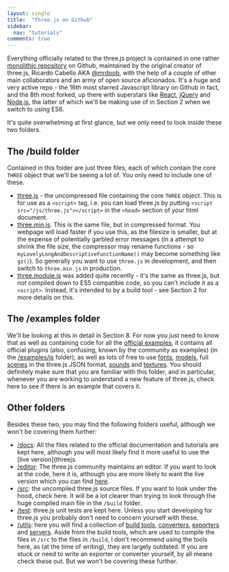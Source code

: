 ```yaml
---
layout: single
title:  "Three.js on Github"
sidebar:
  nav: "tutorials"
comments: true
---
```


Everything officially related to the three.js project is contained in one rather [monolithic repository](https://github.com/mrdoob/three.js) on Github, maintained by the original creator of three.js, Ricardo Cabello AKA [@mrdoob](https://twitter.com/mrdoob), with the help of a couple of other main collaborators and an army of open source aficionados. It's a huge and very active repo - the 16th most starred Javascript library on Github in fact, and the 8th most forked, up there with superstars like [React](https://facebook.github.io/react/), [jQuery](https://jquery.com/) and [Node.js](https://nodejs.org/en/), the latter of which we'll be making use of in Section 2 when we switch to using ES6. 

It's quite overwhelming at first glance, but we only need to look inside these two folders.

## The /build folder
Contained in this folder are just three files, each of which contain the core `THREE` object that we'll be seeing a lot of. You only need to include one of these. 

* [three.js](https://github.com/mrdoob/three.js/blob/dev/build/three.js) - the uncompressed file containing the core `THREE` object. This is for use as a `<script>` tag, i.e. you can load three.js by putting `<script src="/js/three.js"></script>` in the `<head>` section of your html document. 
* [three.min.js](https://github.com/mrdoob/three.js/blob/dev/build/three.min.js). This is the same file, but in compressed format. You webpage will load faster if you use this, as the filesize is smaller, but at the expense of potentially garbled error messages (in a attempt to shrink the file size, the compressor may rename functions - so `myLovelyLongAndDescriptiveFunctionName()` may become something like `gz()`). So generally you want to use `three.js` in development, and then switch to `three.min.js` in production. 
* [three.module.js](https://github.com/mrdoob/three.js/blob/dev/build/three.module.js) was added quite recently - it's the same as three.js, but not compiled down to ES5 compatible code, so you can't include it as a `<script>`. Instead, it's intended to by a build tool - see Section 2 for more details on this. 

## The /examples folder
We'll be looking at this in detail in Section 8. For now you just need to know that as well as containing code for all the [official examples](https://threejs.org/examples/), it contains all official plugins (also, confusing, known by the community as examples) (in the [/examples/js](https://threejs.org/examples/js) folder), as well as lots of free to use [fonts](https://github.com/mrdoob/three.js/tree/master/examples/fonts), [models](https://github.com/mrdoob/three.js/tree/master/examples/models), full [scenes](https://github.com/mrdoob/three.js/tree/master/examples/scenes) in the three.js JSON format, [sounds](https://github.com/mrdoob/three.js/tree/master/examples/sounds) and [textures](https://github.com/mrdoob/three.js/tree/master/examples/textures). You should definitely make sure that you are familiar with this folder, and in particular, whenever you are working to understand a new feature of three.js, check here to see if there is an example that covers it. 

## Other folders
Besides these two, you may find the following folders useful, although we won't be covering them further:

* [/docs](https://github.com/mrdoob/three.js/tree/dev/docs): All the files related to the official documentation and tutorials are kept here, although you will most likely find it more useful to use the [live version](threejs.
* [/editor](https://github.com/mrdoob/three.js/tree/dev/editor): The three.js community maintains an editor. If you want to look at the code, here it is, although you are more likely to want the live version which you can find [here](https://threejs.org/editor/).
* [/src](https://github.com/mrdoob/three.js/tree/dev/src): the uncompiled three.js source files. If you want to look under the hood, check here. It will be a lot clearer than trying to look through the huge compiled main file in the `/build` folder.
* [/test](https://github.com/mrdoob/three.js/tree/dev/test): three.js unit tests are kept here. Unless you start developing for three.js you probably don't need to concern yourself with these.
* [/utils](https://github.com/mrdoob/three.js/tree/dev/utils): here you will find a collection of [build tools](https://github.com/mrdoob/three.js/tree/dev/utils/build), [converters](https://github.com/mrdoob/three.js/tree/dev/utils/converters), [exporters](https://github.com/mrdoob/three.js/tree/dev/utils/exporters) and [servers](https://github.com/mrdoob/three.js/tree/dev/utils/servers). Aside from the build tools, which are used to compile the files in `/src` to the files in `/build`, I don't recommend using the tools here, as (at the time of writing), they are largely outdated. If you are stuck or need to write an exporter or converter yourself, by all means check these out. But we won't be covering these further. 